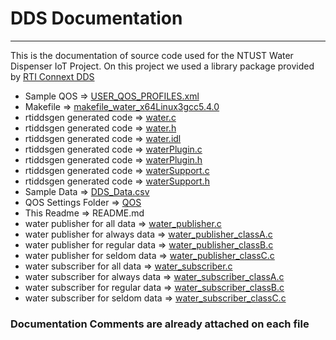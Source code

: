 # DDS Documentation
---
This is the documentation of source code used for the NTUST Water Dispenser IoT Project. On this project we used a library package provided by [RTI Connext DDS](https://www.rti.com/products)

- Sample QOS => [USER_QOS_PROFILES.xml](./USER_QOS_PROFILES.xml)
- Makefile => [makefile_water_x64Linux3gcc5.4.0](./makefile_water_x64Linux3gcc5.4.0)
- rtiddsgen generated code => [water.c](./water.c)
- rtiddsgen generated code => [water.h](./water.h)
- rtiddsgen generated code => [water.idl](./water.idl)
- rtiddsgen generated code => [waterPlugin.c](./waterPlugin.c)
- rtiddsgen generated code => [waterPlugin.h](./waterPlugin.h)
- rtiddsgen generated code => [waterSupport.c](./waterSupport.c)
- rtiddsgen generated code => [waterSupport.h](./waterSupport.h)
- Sample Data => [DDS_Data.csv](./DDS_Data.csv)
- QOS Settings Folder => [QOS](./QOS)
- This Readme => README.md
- water publisher for all data => [water_publisher.c](./water_publisher.c)
- water publisher for always data => [water_publisher_classA.c](./water_publisher_classA.c)
- water publisher for regular data => [water_publisher_classB.c](./water_publisher_classB.c)
- water publisher for seldom data => [water_publisher_classC.c](./water_publisher_classC.c)
- water subscriber for all data => [water_subscriber.c](./water_subscriber.c)
- water subscriber for always data => [water_subscriber_classA.c](./water_subscriber_classA.c)
- water subscriber for regular data => [water_subscriber_classB.c](./water_subscriber_classB.c)
- water subscriber for seldom data => [water_subscriber_classC.c](./water_subscriber_classC.c)

### Documentation Comments are already attached on each file